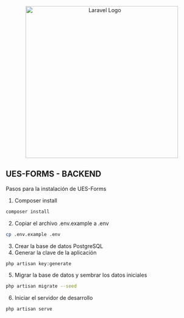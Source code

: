 <p align="center">
    <a href="https://laravel.com" target="_blank">
        <img src="https://raw.githubusercontent.com/laravel/art/master/logo-lockup/5%20SVG/2%20CMYK/1%20Full%20Color/laravel-logolockup-cmyk-red.svg" width="400" alt="Laravel Logo">
    </a>
</p>


## UES-FORMS - BACKEND
Pasos para la instalación de UES-Forms
1. Composer install
```bash
composer install
```
2. Copiar el archivo .env.example a .env
```bash
cp .env.example .env
```
3. Crear la base de datos PostgreSQL
4. Generar la clave de la aplicación
```bash
php artisan key:generate
```
5. Migrar la base de datos y sembrar los datos iniciales
```bash
php artisan migrate --seed
```
6. Iniciar el servidor de desarrollo
```bash
php artisan serve
```
